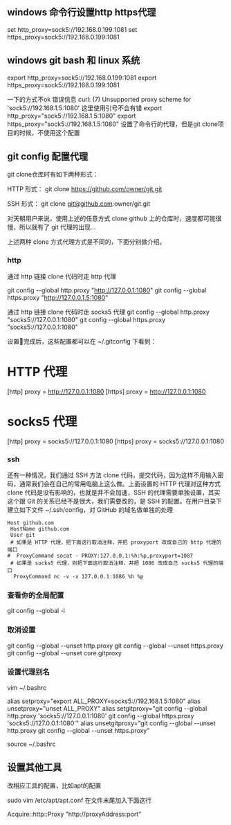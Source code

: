 ## windows 命令行设置http https代理
set http_proxy=sock5://192.168.0.199:1081
set https_proxy=sock5://192.168.0.199:1081

## windows git bash 和 linux 系统
export http_proxy=sock5://192.168.0.199:1081
export https_proxy=sock5://192.168.0.199:1081

一下的方式不ok 错误信息 curl: (7) Unsupported proxy scheme for 'sock5://192.168.1.5:1080'  这里使用引号不会有错
export http_proxy="sock5://192.168.1.5:1080"
export https_proxy="sock5://192.168.1.5:1080"
设置了命令行的代理，但是git clone项目的时候，不使用这个配置


## git config 配置代理
git clone仓库时有如下两种形式：

HTTP 形式：
git clone https://github.com/owner/git.git

SSH 形式：
git clone git@github.com:owner/git.git

对天朝用户来说，使用上述的任意方式 clone github 上的仓库时，速度都可能很慢，所以就有了 git 代理的出现…

上述两种 clone 方式代理方式是不同的，下面分别做介绍。

### http
通过 http 链接 clone 代码时走 http 代理

git config --global http.proxy "http://127.0.0.1:1080"
git config --global https.proxy "http://127.0.0.1.5:1080"

通过 http 链接 clone 代码时走 socks5 代理 
git config --global http.proxy "socks5://127.0.0.1:1080"
git config --global https.proxy "socks5://127.0.0.1:1080"


设置完成后，这些配置都可以在 ~/.gitconfig 下看到：
# HTTP 代理
[http]
	proxy = http://127.0.0.1:1080
[https]
	proxy = http://127.0.0.1:1080

# socks5 代理
[http]
	proxy = socks5://127.0.0.1:1080
[https]
	proxy = socks5://127.0.0.1:1080


### ssh
还有一种情况，我们通过 SSH 方法 clone 代码，提交代码，因为这样不用输入密码，通常我们会在自己的常用电脑上这么做。上面设置的 HTTP 代理对这种方式 clone 代码是没有影响的，也就是并不会加速，SSH 的代理需要单独设置，其实这个跟 Git 的关系已经不是很大，我们需要改的，是 SSH 的配置。在用户目录下建立如下文件 ~/.ssh/config，对 GitHub 的域名做单独的处理

```
Host github.com
 HostName github.com
 User git
 # 如果是 HTTP 代理，把下面这行取消注释，并把 proxyport 改成自己的 http 代理的端口
#  ProxyCommand socat - PROXY:127.0.0.1:%h:%p,proxyport=1087
 # 如果是 socks5 代理，则把下面这行取消注释，并把 1086 改成自己 socks5 代理的端口
  ProxyCommand nc -v -x 127.0.0.1:1086 %h %p
```

### 查看你的全局配置

git config --global -l

### 取消设置
git config --global --unset http.proxy
git config --global --unset https.proxy
git config --global --unset core.gitproxy

### 设置代理别名
vim ~/.bashrc 

alias setproxy="export ALL_PROXY=socks5://192.168.1.5:1080"
alias unsetproxy="unset ALL_PROXY"
alias setgitproxy="git config --global http.proxy 'socks5://127.0.0.1:1080' 
git config --global https.proxy 'socks5://127.0.0.1:1080'"
alias unsetgitproxy="git config --global --unset http.proxy
git config --global --unset https.proxy"

source ~/.bashrc  

## 设置其他工具
改相应工具的配置，比如apt的配置

sudo vim /etc/apt/apt.conf
在文件末尾加入下面这行

Acquire::http::Proxy "http://proxyAddress:port"



